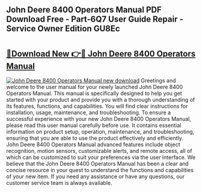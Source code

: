 ## John Deere 8400 Operators Manual PDF Download Free - Part-6Q7 User Guide Repair - Service Owner Edition GU8Ec

# <h2><a href="http://bc94654.oget.top/?id=John+Deere+8400+Operators+Manual">🔗Download New 👉🔴 John Deere 8400 Operators Manual</a></h2>

[![John Deere 8400 Operators Manual new download](https://i.imgur.com/5g1atiW.png)](http://bc94654.oget.top/?id=John+Deere+8400+Operators+Manual)
Greetings and welcome to the user manual for your newly launched John Deere 8400 Operators Manual. This manual is specifically designed to help you get started with your product and provide you with a thorough understanding of its features, functions, and capabilities. You will find clear instructions for installation, usage, maintenance, and troubleshooting. To ensure a successful experience with your new John Deere 8400 Operators Manual, please read this user manual carefully before use. It contains essential information on product setup, operation, maintenance, and troubleshooting, ensuring that you are able to use the product effectively and efficiently. John Deere 8400 Operators Manual advanced features include object recognition, motion sensors, customizable alerts, and remote access, all of which can be customized to suit your preferences via the user interface. We believe that the John Deere 8400 Operators Manual has been a clear and concise resource in your quest to understand the functions and capabilities of your new item. If you need any assistance or have any questions, our customer service team is always available.

